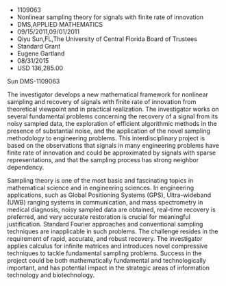 
* 1109063
* Nonlinear sampling theory for signals with finite rate of innovation
* DMS,APPLIED MATHEMATICS
* 09/15/2011,09/01/2011
* Qiyu Sun,FL,The University of Central Florida Board of Trustees
* Standard Grant
* Eugene Gartland
* 08/31/2015
* USD 136,285.00

Sun DMS-1109063

The investigator develops a new mathematical framework for nonlinear sampling
and recovery of signals with finite rate of innovation from theoretical
viewpoint and in practical realization. The investigator works on several
fundamental problems concerning the recovery of a signal from its noisy sampled
data, the exploration of efficient algorithmic methods in the presence of
substantial noise, and the application of the novel sampling methodology to
engineering problems. This interdisciplinary project is based on the
observations that signals in many engineering problems have finite rate of
innovation and could be approximated by signals with sparse representations, and
that the sampling process has strong neighbor dependency.

Sampling theory is one of the most basic and fascinating topics in mathematical
science and in engineering sciences. In engineering applications, such as Global
Positioning Systems (GPS), Ultra-wideband (UWB) ranging systems in
communication, and mass spectrometry in medical diagnosis, noisy sampled data
are obtained, real-time recovery is preferred, and very accurate restoration is
crucial for meaningful justification. Standard Fourier approaches and
conventional sampling techniques are inapplicable in such problems. The
challenge resides in the requirement of rapid, accurate, and robust recovery.
The investigator applies calculus for infinite matrices and introduces novel
compressive techniques to tackle fundamental sampling problems. Success in the
project could be both mathematically fundamental and technologically important,
and has potential impact in the strategic areas of information technology and
biotechnology.
